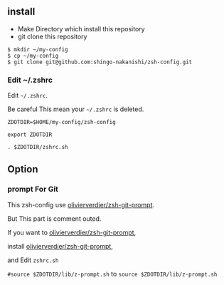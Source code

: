 ## install

* Make Directory which install this repository
* git clone this repository

```
$ mkdir ~/my-config
$ cp ~/my-config
$ git clone git@github.com:shingo-nakanishi/zsh-config.git
```

### Edit ~/.zshrc
Edit `~/.zshrc`.  

Be careful This mean your `~/.zshrc` is deleted.

```
ZDOTDIR=$HOME/my-config/zsh-config

export ZDOTDIR

. $ZDOTDIR/zshrc.sh
```

## Option
### prompt For Git
This zsh-config use [olivierverdier/zsh-git-prompt](https://github.com/olivierverdier/zsh-git-prompt).  

But This part is comment outed.  

If you want to [olivierverdier/zsh-git-prompt](https://github.com/olivierverdier/zsh-git-prompt),  

install [olivierverdier/zsh-git-prompt](https://github.com/olivierverdier/zsh-git-prompt),  

and Edit `zshrc.sh`

`#source $ZDOTDIR/lib/z-prompt.sh` to `source $ZDOTDIR/lib/z-prompt.sh`

